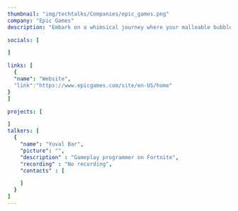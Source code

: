```yaml
---
thumbnail: "img/techtalks/Companies/epic_games.png"
company: "Epic Games"
description: "Embark on a whimsical journey where your malleable bubble gum avatar masters the art of transformation, morphing into various forms to navigate a world where the environment itself guides your path. Discover the enchanting mechanics of shape-shifting as you adapt to the ever-changing landscapes, turning each twist and turn into an adventure that tests the limits of your bubble-gummed ingenuity."

socials: [

]

links: [
  {
  "name": "Website",
  "link":"https://www.epicgames.com/site/en-US/home"
}
]

projects: [

]
talkers: [
  {
    "name": "Yuval Bar",
    "picture": "",
    "description" : "Gameplay programmer on Fortnite",
    "recording" : "No recording",
    "contacts" : [

    ]
  }
]
---
```

